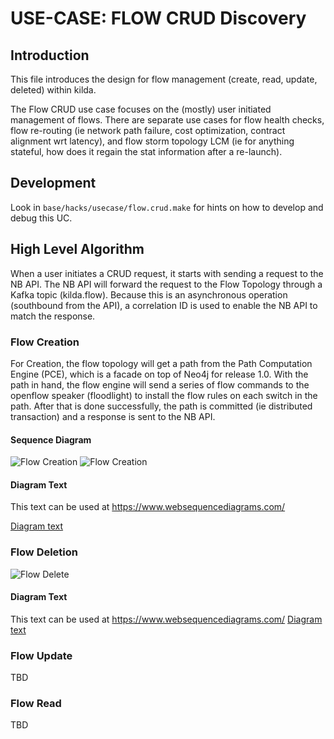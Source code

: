 # USE-CASE: FLOW CRUD Discovery

## Introduction

This file introduces the design for flow management (create, read, update, deleted) within kilda.

The Flow CRUD use case focuses on the (mostly) user initiated management of flows. There are 
separate use cases for flow health checks, flow re-routing (ie network path failure, cost 
optimization, contract alignment wrt latency), and flow storm topology LCM (ie for anything
stateful, how does it regain the stat information after a re-launch).

## Development

Look in `base/hacks/usecase/flow.crud.make` for hints on how to develop and debug this UC.

## High Level Algorithm

When a user initiates a CRUD request, it starts with sending a request to the NB API. The NB API
will forward the request to the Flow Topology through a Kafka topic (kilda.flow). Because this is
an asynchronous operation (southbound from the API), a correlation ID is used to enable the NB
API to match the response.  

### Flow Creation

For Creation, the flow topology will get a path from the Path Computation Engine (PCE), which is a 
facade on top of Neo4j for release 1.0. With the path in hand, the flow engine will send a series 
of flow commands to the openflow speaker (floodlight) to install the flow rules on each switch in
 the path. After that is done successfully, the path is committed (ie distributed transaction) and
 a response is sent to the NB API.

#### Sequence Diagram

![Flow Creation](./flow-crud-create.png "Flow Creation")
![Flow Creation](./flow-crud-create-full.png "Flow Creation (full)")

#### Diagram Text

This text can be used at https://www.websequencediagrams.com/

[Diagram text](https://github.com/telstra/open-kilda/blob/develop/docs/design/usecase/flow-crud-create-full.txt)
 
### Flow Deletion
![Flow Delete](./flow-crud-delete-full.png "Flow Delete (full)")

#### Diagram Text

This text can be used at https://www.websequencediagrams.com/
[Diagram text](https://github.com/telstra/open-kilda/blob/develop/docs/design/usecase/flow-crud-delete-full.txt)

### Flow Update
TBD

### Flow Read
TBD

   
